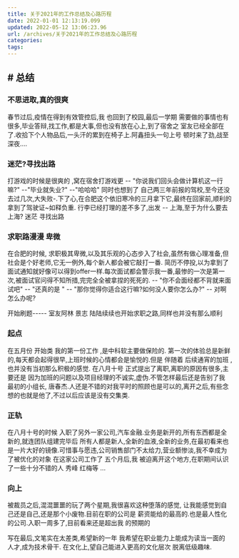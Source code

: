 ```yaml
---
title: 关于2021年的工作总结及心路历程
date: 2022-01-01 12:13:19.099
updated: 2022-05-12 13:06:23.96
url: /archives/关于2021年的工作总结及心路历程
categories: 
tags: 
---
```




## # 总结
###  不思进取,真的很爽
春节过后,疫情在得到有效管控后,我 也回到了校园,最后一学期 需要做的事情也有很多,毕业答辩,找工作,都是大事,但也没有放在心上,到了宿舍之 室友已经全部在了.收拾下个人物品后,一头汗的累到在椅子上.阿鑫扭头一句上号 顿时来了劲,战至深夜....
### 迷茫?寻找出路
打游戏的时候是很爽的 ,窝在宿舍打游戏更
-- "你说我们回头会做计算机这一行嘛?"
--"毕业就失业?"
--"哈哈哈"
同时也想到了 自己两三年前报的驾校,至今还没去过几次,大失败-.下了心,在合肥这个依旧寒冷的三月拿下它,最终在回家前,顺利的拿到了驾驶证~如释负重.
行李已经打理的差不多了,出发  -- 上海,至于为什么要去上海? 迷茫 寻找出路

### 求职路漫漫 卑微
在合肥的时候, 求职极其卑微,以及其乐观的心态步入了社会,虽然有做心理准备,但社会是个好老师,它无一例外,每个新人都会被它敲打一番. 简历不停投,以为拿到了面试通知就好像可以得到offer一样.每次面试都会警示我一番,最惨的一次是第一次,被面试官问得不知所措,完完全全被拿捏的死死的.
-- "你不会面经都不背就来面试吧"
--  "还真的是 "
-- "那你觉得你适合这行嘛?如何没人要你怎么办?"
--  对啊 怎么办呢?

开始刷题----- 
室友阿林 景志 陆陆续续也开始求职之路,同样也并没有那么顺利
### 起点 
在五月份 开始类 我的第一份工作 ,是中科软主要做保险的. 第一次的体验总是新鲜的,每天都会起得很早,上班时候的心情都会是愉悦的.但是 伴随着 后续通宵的加班 ,也并没有当初那么积极的感觉. 在八月十号 正式提出了离职,离职的原因有很多,主要还是 因为加班的问题以及项目经理的不诚实,虚伪.不管怎样最后还是告别了我 最初的小组长, 唐春杰.人还是不错的对我平时的照顾也是可以的,离开之后,有些念想的也就是他了,不过以后应该是没有交集类.
### 正轨
在八月十号的时候 入职了另外一家公司,汽车金融.业务是新开的,所有东西都是全新的,就连团队组建完毕后 所有人都是新人,全新的血液,全新的业务,在最初看来也是一片大好的镜像.可惜事与愿违,公司销售部门不太给力,营业额惨淡,我不幸成为了被优化的对象
在这家公司工作了 五个月后,我 被迫离开这个地方,在职期间认识了一些十分不错的人  秀峰 红梅等  ...
### 向上
被裁员之后,混混噩噩的玩了两个星期,我很喜欢这种堕落的感觉, 让我能感觉到自己还是自己,还是那个小废物.目前在职的公司是	薪资能给的最高的.也是最人性化的公司.入职一周多了,目前看来还是超出我 的预期的

写在最后,文笔实在太差类,希望新的一年 我希望在职业能力上能成为读当一面的 人才,成为技术骨干.
在文化上,望自己能进入更高的文化层次 脱离低级趣味.